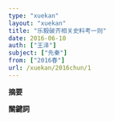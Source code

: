 ```yaml
---
type: "xuekan"
layout: "xuekan"
title: "乐毅破齐相关史料考一则"
date: 2016-06-10
auth: ["王泽"]
subject: ["先秦"]
from: ["2016春"]
url: /xuekan/2016chun/1
---
```


**摘要**

**關鍵詞**
